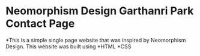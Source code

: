 Neomorphism Design Garthanri Park Contact Page
==============================================
*This is a simple single page website that was inspired by Neomorphism Design.
This website was built using 
*HTML
*CSS
